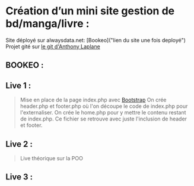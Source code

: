 # Création d’un mini site gestion de bd/manga/livre :

Site déployé sur alwaysdata.net: [Bookeo]("lien du site une fois deployé")
Projet gité sur [le git d'Anthony Laplane](https://github.com/arirangz/bookeo)

## BOOKEO :

## Live 1 :

> Mise en place de la page index.php avec [Bootstrap](https://getbootstrap.com/)
> On crée header.php et footer.php où l'on découpe le code de index.php pour l'externaliser.
> On crée le home.php pour y mettre le contenu restant de index.php. Ce fichier se retrouve avec juste l'inclusion de header et footer.

## Live 2 :

> Live théorique sur la POO

## Live 3 :

>
